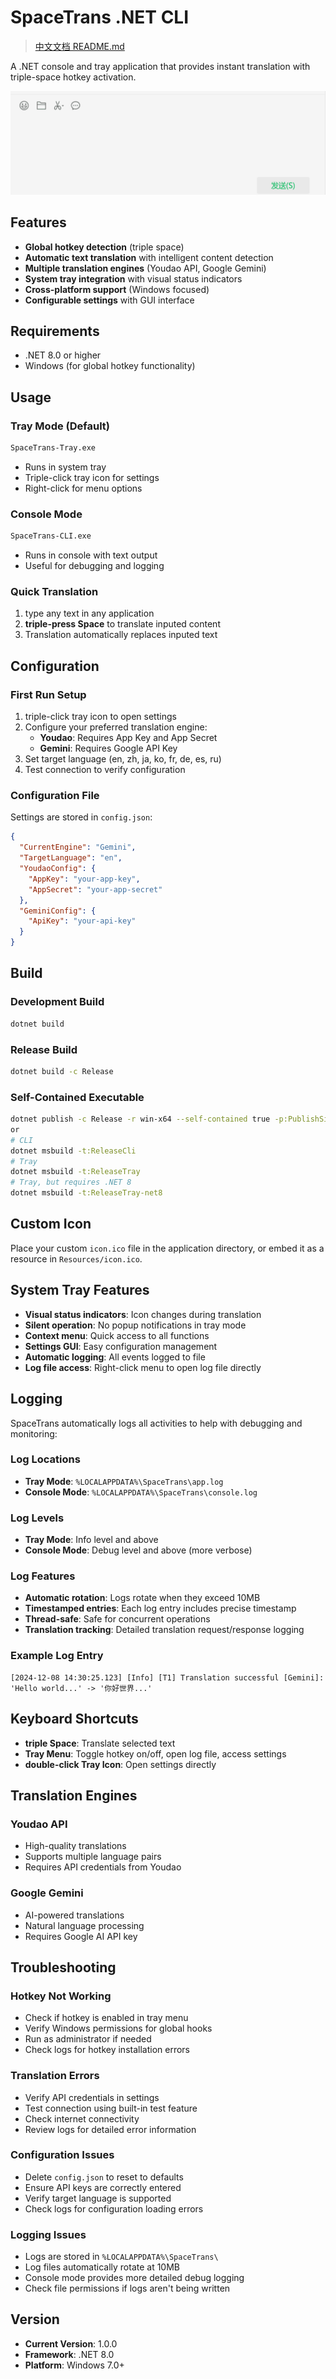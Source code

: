 # SpaceTrans .NET CLI

> [中文文档 README.md](README.md)

A .NET console and tray application that provides instant translation with triple-space hotkey activation.

![demo](docs/screen2.gif)

## Features

- **Global hotkey detection** (triple space)
- **Automatic text translation** with intelligent content detection
- **Multiple translation engines** (Youdao API, Google Gemini)
- **System tray integration** with visual status indicators
- **Cross-platform support** (Windows focused)
- **Configurable settings** with GUI interface

## Requirements

- .NET 8.0 or higher
- Windows (for global hotkey functionality)

## Usage

### Tray Mode (Default)
```bash
SpaceTrans-Tray.exe
```
- Runs in system tray
- Triple-click tray icon for settings
- Right-click for menu options

### Console Mode
```bash
SpaceTrans-CLI.exe
```
- Runs in console with text output
- Useful for debugging and logging

### Quick Translation
1. type any text in any application
2. **triple-press Space** to translate inputed content
3. Translation automatically replaces inputed text

## Configuration

### First Run Setup
1. triple-click tray icon to open settings
2. Configure your preferred translation engine:
   - **Youdao**: Requires App Key and App Secret
   - **Gemini**: Requires Google API Key
3. Set target language (en, zh, ja, ko, fr, de, es, ru)
4. Test connection to verify configuration

### Configuration File
Settings are stored in `config.json`:
```json
{
  "CurrentEngine": "Gemini",
  "TargetLanguage": "en",
  "YoudaoConfig": {
    "AppKey": "your-app-key",
    "AppSecret": "your-app-secret"
  },
  "GeminiConfig": {
    "ApiKey": "your-api-key"
  }
}
```

## Build

### Development Build
```bash
dotnet build
```

### Release Build
```bash
dotnet build -c Release
```

### Self-Contained Executable
```bash
dotnet publish -c Release -r win-x64 --self-contained true -p:PublishSingleFile=true
or
# CLI
dotnet msbuild -t:ReleaseCli
# Tray
dotnet msbuild -t:ReleaseTray
# Tray, but requires .NET 8
dotnet msbuild -t:ReleaseTray-net8
```

## Custom Icon

Place your custom `icon.ico` file in the application directory, or embed it as a resource in `Resources/icon.ico`.

## System Tray Features

- **Visual status indicators**: Icon changes during translation
- **Silent operation**: No popup notifications in tray mode
- **Context menu**: Quick access to all functions
- **Settings GUI**: Easy configuration management
- **Automatic logging**: All events logged to file
- **Log file access**: Right-click menu to open log file directly

## Logging

SpaceTrans automatically logs all activities to help with debugging and monitoring:

### Log Locations
- **Tray Mode**: `%LOCALAPPDATA%\SpaceTrans\app.log`
- **Console Mode**: `%LOCALAPPDATA%\SpaceTrans\console.log`

### Log Levels
- **Tray Mode**: Info level and above
- **Console Mode**: Debug level and above (more verbose)

### Log Features
- **Automatic rotation**: Logs rotate when they exceed 10MB
- **Timestamped entries**: Each log entry includes precise timestamp
- **Thread-safe**: Safe for concurrent operations
- **Translation tracking**: Detailed translation request/response logging

### Example Log Entry
```
[2024-12-08 14:30:25.123] [Info] [T1] Translation successful [Gemini]: 'Hello world...' -> '你好世界...'
```

## Keyboard Shortcuts

- **triple Space**: Translate selected text
- **Tray Menu**: Toggle hotkey on/off, open log file, access settings
- **double-click Tray Icon**: Open settings directly

## Translation Engines

### Youdao API
- High-quality translations
- Supports multiple language pairs
- Requires API credentials from Youdao

### Google Gemini
- AI-powered translations
- Natural language processing
- Requires Google AI API key

## Troubleshooting

### Hotkey Not Working
- Check if hotkey is enabled in tray menu
- Verify Windows permissions for global hooks
- Run as administrator if needed
- Check logs for hotkey installation errors

### Translation Errors
- Verify API credentials in settings
- Test connection using built-in test feature
- Check internet connectivity
- Review logs for detailed error information

### Configuration Issues
- Delete `config.json` to reset to defaults
- Ensure API keys are correctly entered
- Verify target language is supported
- Check logs for configuration loading errors

### Logging Issues
- Logs are stored in `%LOCALAPPDATA%\SpaceTrans\`
- Log files automatically rotate at 10MB
- Console mode provides more detailed debug logging
- Check file permissions if logs aren't being written

## Version
- **Current Version**: 1.0.0
- **Framework**: .NET 8.0
- **Platform**: Windows 7.0+